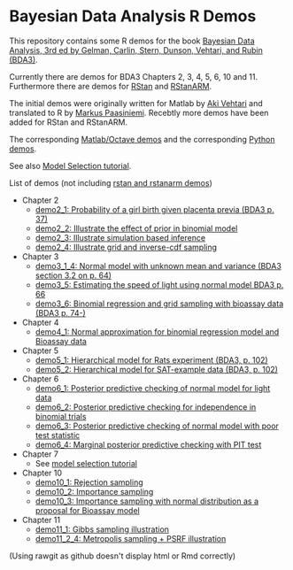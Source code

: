 # Bayesian Data Analysis R Demos

This repository contains some R demos for the book [Bayesian Data
Analysis, 3rd ed by Gelman, Carlin, Stern, Dunson, Vehtari, and Rubin (BDA3)](http://www.stat.columbia.edu/~gelman/book/).

Currently there are demos for BDA3 Chapters 2, 3, 4, 5, 6, 10 and
11. Furthermore there are demos for
[RStan](https://github.com/stan-dev/rstan) and
[RStanARM](https://github.com/stan-dev/rstanarm).

The initial demos were originally written for Matlab by [Aki
Vehtari](http://users.aalto.fi/~ave/) and translated to R by [Markus
Paasiniemi](https://github.com/paasim). Recebtly more demos have been
added for RStan and RStanARM.

The corresponding [Matlab/Octave demos](https://github.com/avehtari/BDA_m_demos)
and the corresponding [Python demos](https://github.com/avehtari/BDA_py_demos).

See also [Model Selection tutorial](https://github.com/avehtari/modelselection_tutorial).

List of demos (not including [rstan and rstanarm demos](demos_rstan))
- Chapter 2
  - [demo2_1: Probability of a girl birth given placenta previa (BDA3 p. 37)](https://rawgit.com/avehtari/BDA_R_demos/master/demos_ch2/demo2_1.html)
  - [demo2_2: Illustrate the effect of prior in binomial model](https://rawgit.com/avehtari/BDA_R_demos/master/demos_ch2/demo2_2.html)
  - [demo2_3: Illustrate simulation based inference](https://rawgit.com/avehtari/BDA_R_demos/master/demos_ch2/demo2_3.html)
  - [demo2_4: Illustrate grid and inverse-cdf sampling](https://rawgit.com/avehtari/BDA_R_demos/master/demos_ch2/demo2_4.html)
- Chapter 3
  - [demo3_1_4: Normal model with unknown mean and variance (BDA3 section 3.2 on p. 64)](https://rawgit.com/avehtari/BDA_R_demos/master/demos_ch3/demo3_1_4.html)
  - [demo3_5: Estimating the speed of light using normal model BDA3 p. 66](https://rawgit.com/avehtari/BDA_R_demos/master/demos_ch3/demo3_5.html)
  - [demo3_6: Binomial regression and grid sampling with bioassay data (BDA3 p. 74-)](https://rawgit.com/avehtari/BDA_R_demos/master/demos_ch3/demo3_6.html)
- Chapter 4
  - [demo4_1: Normal approximation for binomial regression model and Bioassay data](https://rawgit.com/avehtari/BDA_R_demos/master/demos_ch4/demo4_1.html)
- Chapter 5
  - [demo5_1: Hierarchical model for Rats experiment (BDA3, p. 102)](https://rawgit.com/avehtari/BDA_R_demos/master/demos_ch5/demo5_1.html)
  - [demo5_2: Hierarchical model for SAT-example data (BDA3, p. 102)](https://rawgit.com/avehtari/BDA_R_demos/master/demos_ch5/demo5_2.html)
- Chapter 6
  - [demo6_1: Posterior predictive checking of normal model for light data](https://rawgit.com/avehtari/BDA_R_demos/master/demos_ch6/demo6_1.html)
  - [demo6_2: Posterior predictive checking for independence in binomial trials](https://rawgit.com/avehtari/BDA_R_demos/master/demos_ch6/demo6_2.html)
  - [demo6_3: Posterior predictive checking of normal model with poor test statistic](https://rawgit.com/avehtari/BDA_R_demos/master/demos_ch6/demo6_3.html)
  - [demo6_4: Marginal posterior predictive checking with PIT test](https://rawgit.com/avehtari/BDA_R_demos/master/demos_ch6/demo6_4.html)
- Chapter 7
  - See [model selection tutorial](https://github.com/avehtari/modelselection_tutorial)
- Chapter 10
  - [demo10_1: Rejection sampling](https://rawgit.com/avehtari/BDA_R_demos/master/demos_ch10/demo10_1.html)
  - [demo10_2: Importance sampling](https://rawgit.com/avehtari/BDA_R_demos/master/demos_ch10/demo10_2.html)
  - [demo10_3: Importance sampling with normal distribution as a proposal for Bioassay model](https://rawgit.com/avehtari/BDA_R_demos/master/demos_ch10/demo10_3.html)
- Chapter 11
  - [demo11_1: Gibbs sampling illustration](https://rawgit.com/avehtari/BDA_R_demos/master/demos_ch11/demo11_1.html)
  - [demo11_2_4: Metropolis sampling + PSRF illustration](https://rawgit.com/avehtari/BDA_R_demos/master/demos_ch11/demo11_2_4.html)

(Using rawgit as github doesn't display html or Rmd correctly)
